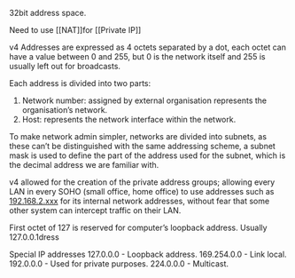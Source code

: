 32bit address space. 

Need to use [[NAT]]for [[Private IP]]

v4 Addresses are expressed as 4 octets separated by a dot, each octet can have a value between 0 and 255, but 0 is the network itself and 255 is usually left out for broadcasts.

Each address is divided into two parts:
1. Network number: assigned by external organisation represents the organisation’s network.
2. Host: represents the network interface within the network.

To make network admin simpler, networks are divided into subnets, as these can’t be distinguished with the same addressing scheme, a subnet mask is used to define the part of the address used for the subnet, which is the decimal address we are familiar with. 

v4 allowed for the creation of the private address groups; allowing every LAN in every SOHO (small office, home office) to use addresses such as [192.168.2.xxx](http://192.168.2.xxx/) for its internal network addresses, without fear that some other system can intercept traffic on their LAN.

First octet of 127 is reserved for computer’s loopback address. Usually 127.0.0.1dress

Special IP addresses 
127.0.0.0 - Loopback address. 
169.254.0.0 - Link local. 
192.0.0.0 - Used for private purposes. 
224.0.0.0 - Multicast. 